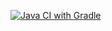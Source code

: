 [![Java CI with Gradle](https://github.com/geoservis/BDD/actions/workflows/gradle.yml/badge.svg?branch=main)](https://github.com/geoservis/BDD/actions/workflows/gradle.yml)

